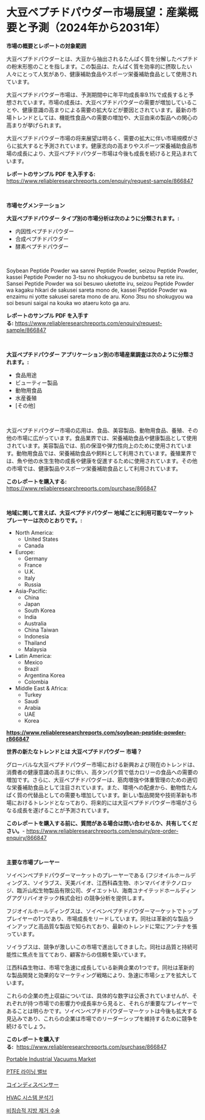 <p><h1>大豆ペプチドパウダー市場展望：産業概要と予測（2024年から2031年）</h1></p><p><strong>市場の概要とレポートの対象範囲</strong></p>
<p><p>大豆ペプチドパウダーとは、大豆から抽出されるたんぱく質を分解したペプチドの粉末形態のことを指します。この製品は、たんぱく質を効率的に摂取したい人々にとって人気があり、健康補助食品やスポーツ栄養補助食品として使用されています。</p><p>大豆ペプチドパウダー市場は、予測期間中に年平均成長率9.1%で成長すると予想されています。市場の成長は、大豆ペプチドパウダーの需要が増加していることや、健康意識の高まりによる需要の拡大などが要因とされています。最新の市場トレンドとしては、機能性食品への需要の増加や、大豆由来の製品への関心の高まりが挙げられます。</p><p>大豆ペプチドパウダー市場の将来展望は明るく、需要の拡大に伴い市場規模がさらに拡大すると予測されています。健康志向の高まりやスポーツ栄養補助食品市場の成長により、大豆ペプチドパウダー市場は今後も成長を続けると見込まれています。</p></p>
<p><strong>レポートのサンプル PDF を入手する:</strong> <a href="https://www.reliableresearchreports.com/enquiry/request-sample/866847">https://www.reliableresearchreports.com/enquiry/request-sample/866847</a></p>
<p>&nbsp;</p>
<p><strong>市場セグメンテーション</strong></p>
<p><strong>大豆ペプチドパウダー タイプ別の市場分析は次のように分類されます。:</strong></p>
<p><ul><li>内因性ペプチドパウダー</li><li>合成ペプチドパウダー</li><li>酵素ペプチドパウダー</li></ul></p>
<p>&nbsp;</p>
<p><p>Soybean Peptide Powder wa sanrei Peptide Powder, seizou Peptide Powder, kassei Peptide Powder no 3-tsu no shokugyou de bunbetsu sa rete iru. Sansei Peptide Powder wa soi besuwo uketotte iru, seizou Peptide Powder wa kagaku hikari de sakusei sareta mono de, kassei Peptide Powder wa enzaimu ni yotte sakusei sareta mono de aru. Kono 3tsu no shokugyou wa soi besuni saigai na kouka wo ataeru koto ga aru.</p></p>
<p><strong>レポートのサンプル PDF を入手する:</strong>&nbsp;<a href="https://www.reliableresearchreports.com/enquiry/request-sample/866847">https://www.reliableresearchreports.com/enquiry/request-sample/866847</a></p>
<p>&nbsp;</p>
<p><strong> 大豆ペプチドパウダー アプリケーション別の市場産業調査は次のように分類されます。:</strong></p>
<p><ul><li>食品用途</li><li>ビューティー製品</li><li>動物用食品</li><li>水産養殖</li><li>[その他]</li></ul></p>
<p>&nbsp;</p>
<p><p>大豆ペプチドパウダー市場の応用は、食品、美容製品、動物用食品、養殖、その他の市場に広がっています。食品業界では、栄養補助食品や健康製品として使用されています。美容製品では、肌の保湿や弾力性向上のために使用されています。動物用食品では、栄養補助食品や飼料として利用されています。養殖業界では、魚や他の水生生物の成長や健康を促進するために使用されています。その他の市場では、健康製品やスポーツ栄養補助食品として利用されています。</p></p>
<p><strong>このレポートを購入する:</strong>&nbsp; <a href="https://www.reliableresearchreports.com/purchase/866847">https://www.reliableresearchreports.com/purchase/866847</a></p>
<p>&nbsp;</p>
<p><strong>地域に関して言えば、大豆ペプチドパウダー 地域ごとに利用可能なマーケットプレーヤーは次のとおりです。:</strong></p>
<p><ul>
    <li>
        North America:
        <ul>
            <li>United States</li>
            <li>Canada</li>
        </ul>
    </li>
    <li>
        Europe:
        <ul>
            <li>Germany</li>
            <li>France</li>
            <li>U.K.</li>
            <li>Italy</li>
            <li>Russia</li>
        </ul>
    </li>
    <li>
        Asia-Pacific:
        <ul>
            <li>China</li>
            <li>Japan</li>
            <li>South Korea</li>
            <li>India</li>
            <li>Australia</li>
            <li>China Taiwan</li>
            <li>Indonesia</li>
            <li>Thailand</li>
            <li>Malaysia</li>
        </ul>
    </li>
    <li>
        Latin America:
        <ul>
            <li>Mexico</li>
            <li>Brazil</li>
            <li>Argentina Korea</li>
            <li>Colombia</li>
        </ul>
    </li>
    <li>
        Middle East & Africa:
        <ul>
            <li>Turkey</li>
            <li>Saudi</li>
            <li>Arabia</li>
            <li>UAE</li>
            <li>Korea</li>
        </ul>
    </li>
    </ul></p>
<p><strong><a href="https://www.reliableresearchreports.com/soybean-peptide-powder-r866847">https://www.reliableresearchreports.com/soybean-peptide-powder-r866847</a></strong>&nbsp;</p>
<p><strong>世界の新たなトレンドとは 大豆ペプチドパウダー 市場？</strong></p>
<p><p>グローバルな大豆ペプチドパウダー市場における新興および現在のトレンドは、消費者の健康意識の高まりに伴い、高タンパク質で低カロリーの食品への需要の増加です。さらに、大豆ペプチドパウダーは、筋肉増強や体重管理のための適切な栄養補助食品として注目されています。また、環境への配慮から、動物性たんぱく質の代替品としての需要も増加しています。新しい製品開発や技術革新も市場におけるトレンドとなっており、将来的には大豆ペプチドパウダー市場がさらなる成長を遂げることが予測されています。</p></p>
<p><strong>このレポートを購入する前に、質問がある場合は問い合わせるか、共有してください。</strong>- <a href="https://www.reliableresearchreports.com/enquiry/pre-order-enquiry/866847">https://www.reliableresearchreports.com/enquiry/pre-order-enquiry/866847</a></p>
<p>&nbsp;</p>
<p><strong>主要な市場プレーヤー</strong></p>
<p><p>ソイベンペプチドパウダーマーケットのプレーヤーである (フジオイルホールディングス、ソイラブス、天美バイオ、江西科森生物、ホンマバイオテクノロッジ、臨沂山松生物製品有限公司、ダイエットU、海南ユナイテッドホールディングアグリバイオテック株式会社) の競争分析を提供します。 </p><p>フジオイルホールディングスは、ソイベンペプチドパウダーマーケットでトッププレイヤーの1つであり、市場成長をリードしています。同社は革新的な製品ラインアップと高品質な製品で知られており、最新のトレンドに常にアンテナを張っています。 </p><p>ソイラブスは、競争が激しいこの市場で進出してきました。同社は品質と持続可能性に焦点を当てており、顧客からの信頼を築いています。 </p><p>江西科森生物は、市場で急速に成長している新興企業の1つです。同社は革新的な製品開発と効果的なマーケティング戦略により、急速に市場シェアを拡大しています。 </p><p>これらの企業の売上収益については、具体的な数字は公表されていませんが、それぞれが持つ市場での影響力や成長率から見ると、それらが重要なプレイヤーであることは明らかです。ソイベンペプチドパウダーマーケットは今後も拡大する見込みであり、これらの企業は市場でのリーダーシップを維持するために競争を続けるでしょう。</p></p>
<p><strong>このレポートを購入する:</strong>&nbsp;&nbsp;<a href="https://www.reliableresearchreports.com/purchase/866847">https://www.reliableresearchreports.com/purchase/866847</a></p>
<p><p><a href="https://github.com/Alonsoolds3wq1d81czn8rbol/Market-Research-Report-List-2/blob/main/portable-industrial-vacuums-market.md">Portable Industrial Vacuums Market</a></p><p><a href="https://medium.com/@costelcaramitru2022/ptfe-%EC%BD%94%ED%8C%85-%EB%B0%B8%EB%B8%8C-%EC%8B%9C%EC%9E%A5-%EB%B3%B4%EA%B3%A0%EC%84%9C%EB%8A%94%EC%9D%B4-%EC%8B%9C%EC%9E%A5%EC%9D%98-%EC%B5%9C%EC%8B%A0-%EB%8F%99%ED%96%A5%EA%B3%BC-%EC%84%B1%EC%9E%A5-%EA%B8%B0%ED%9A%8C%EB%A5%BC-%EB%93%9C%EB%9F%AC%EB%83%85%EB%8B%88%EB%8B%A4-714c386ab183">PTFE 라이닝 밸브</a></p><p><a href="https://medium.com/@ja15984/%E3%82%B3%E3%82%A4%E3%83%B3%E3%83%87%E3%82%A3%E3%82%B9%E3%83%9A%E3%83%B3%E3%82%B5%E3%83%BC%E5%B8%82%E5%A0%B4%E8%A6%8F%E6%A8%A1-%E5%B8%82%E5%A0%B4%E5%B1%95%E6%9C%9B%E3%81%8A%E3%82%88%E3%81%B3%E5%B8%82%E5%A0%B4%E4%BA%88%E6%B8%AC-2024%E5%B9%B4%E3%81%8B%E3%82%892031%E5%B9%B4-c7aaa4e74e4b">コインディスペンサー</a></p><p><a href="https://github.com/JeromeRtyau89966/Market-Research-Report-List-1/blob/main/779504230824.md">HVAC 시스템 분석기</a></p><p><a href="https://medium.com/@hershelkris/%EB%B9%84%EC%B9%A8%EC%8A%B5%EC%A0%81-%EC%B2%B4%EC%A7%80%EB%B0%A9-%EC%A0%9C%EA%B1%B0-%EC%88%98%EC%88%A0-%EC%8B%9C%EC%9E%A5-%EC%8B%9C%EC%9E%A5-cagr-%EC%8B%9C%EC%9E%A5-%EB%8F%99%ED%96%A5-%EB%B0%8F-%EC%84%B1%EC%9E%A5-%EC%A0%84%EB%9E%B5%EC%97%90-%EB%8C%80%ED%95%9C-%ED%86%B5%EC%B0%B0%EB%A0%A5-22b4f0afe7e4">비침습적 지방 제거 수술</a></p></p>